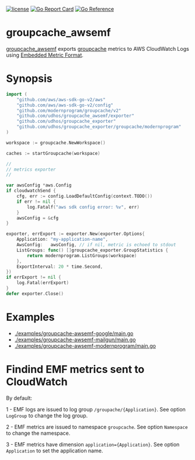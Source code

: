 [![license](http://img.shields.io/badge/license-MIT-blue.svg)](https://github.com/udhos/groupcache_awsemf/blob/main/LICENSE)
[![Go Report Card](https://goreportcard.com/badge/github.com/udhos/groupcache_awsemf)](https://goreportcard.com/report/github.com/udhos/groupcache_awsemf)
[![Go Reference](https://pkg.go.dev/badge/github.com/udhos/groupcache_awsemf.svg)](https://pkg.go.dev/github.com/udhos/groupcache_awsemf)

# groupcache_awsemf

[groupcache_awsemf](https://github.com/udhos/groupcache_awsemf) exports [groupcache](https://github.com/modernprogram/groupcache) metrics to AWS CloudWatch Logs using [Embedded Metric Format](https://docs.aws.amazon.com/AmazonCloudWatch/latest/monitoring/CloudWatch_Embedded_Metric_Format.html).

# Synopsis

```go
import (
	"github.com/aws/aws-sdk-go-v2/aws"
	"github.com/aws/aws-sdk-go-v2/config"
	"github.com/modernprogram/groupcache/v2"
	"github.com/udhos/groupcache_awsemf/exporter"
	"github.com/udhos/groupcache_exporter"
	"github.com/udhos/groupcache_exporter/groupcache/modernprogram"
)

workspace := groupcache.NewWorkspace()

caches := startGroupcache(workspace)

//
// metrics exporter
//

var awsConfig *aws.Config
if cloudwatchSend {
    cfg, err := config.LoadDefaultConfig(context.TODO())
    if err != nil {
        log.Fatalf("aws sdk config error: %v", err)
    }
    awsConfig = &cfg
}

exporter, errExport := exporter.New(exporter.Options{
    Application: "my-application-name",
    AwsConfig:   awsConfig, // if nil, metric is echoed to stdout
    ListGroups: func() []groupcache_exporter.GroupStatistics {
        return modernprogram.ListGroups(workspace)
    },
    ExportInterval: 20 * time.Second,
})
if errExport != nil {
    log.Fatal(errExport)
}
defer exporter.Close()
```

# Examples

- [./examples/groupcache-awsemf-google/main.go](./examples/groupcache-awsemf-google/main.go)
- [./examples/groupcache-awsemf-mailgun/main.go](./examples/groupcache-awsemf-mailgun/main.go)
- [./examples/groupcache-awsemf-modernprogram/main.go](./examples/groupcache-awsemf-modernprogram/main.go)

# Findind EMF metrics sent to CloudWatch

By default:

1 - EMF logs are issued to log group `/groupache/{Application}`. See option `LogGroup` to change the log group.

2 - EMF metrics are issued to namespace `groupcache`. See option `Namespace` to change the namespace.

3 - EMF metrics have dimension `application={Application}`. See option `Application` to set the application name.
